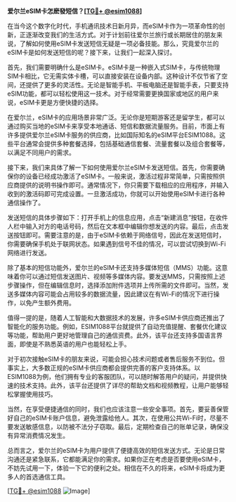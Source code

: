 **爱尔兰eSIM卡怎麽發短信？[[TG💪+ @esim1088](https://t.me/s/esim1088)]**

在当今这个数字化时代，手机通讯技术日新月异，而eSIM卡作为一项革命性的创新，正逐渐改变我们的生活方式。对于计划前往爱尔兰旅行或长期居住的朋友来说，了解如何使用eSIM卡发送短信无疑是一项必备技能。那么，究竟爱尔兰的eSIM卡是如何发送短信的呢？接下来，让我们一起深入探讨。

首先，我们需要明确什么是eSIM卡。eSIM卡是一种嵌入式SIM卡，与传统物理SIM卡相比，它无需实体卡槽，可以直接安装在设备内部。这种设计不仅节省了空间，还提供了更多的灵活性。无论是智能手机、平板电脑还是智能手表，只要支持eSIM功能，都可以轻松使用这一技术。对于经常需要更换国家或地区的用户来说，eSIM卡更是方便快捷的选择。

在爱尔兰，eSIM卡的应用场景非常广泛。无论你是短期游客还是留学生，都可以通过购买当地的eSIM卡来享受本地通话、短信和数据流量服务。目前，市面上有许多提供爱尔兰eSIM卡服务的供应商，比如国际知名的eSIM平台ESIM1088。这些平台通常会提供多种套餐选择，包括基础通信套餐、流量套餐以及组合套餐等，以满足不同用户的需求。

接下来，我们来具体了解一下如何使用爱尔兰eSIM卡发送短信。首先，你需要确保你的设备已经成功激活了eSIM卡。一般来说，激活过程非常简单，只需按照供应商提供的说明书操作即可。通常情况下，你只需要下载相应的应用程序，并输入收到的激活码即可完成设置。一旦激活成功，你就可以开始使用eSIM卡进行各种通信操作了。

发送短信的具体步骤如下：打开手机上的信息应用，点击“新建消息”按钮，在收件人栏中输入对方的电话号码，然后在文本框中编辑你想发送的内容。最后，点击发送按钮即可。需要注意的是，由于eSIM卡依赖于网络信号，因此在发送短信时，你需要确保手机处于联网状态。如果遇到信号不佳的情况，可以尝试切换到Wi-Fi网络进行发送。

除了基本的短信功能外，爱尔兰的eSIM卡还支持多媒体短信（MMS）功能。这意味着你可以通过短信发送图片、视频等多媒体内容。要发送MMS，只需按照上述步骤操作，但在编辑信息时，选择添加附件选项并上传所需的文件即可。当然，发送多媒体内容可能会占用较多的数据流量，因此建议在有Wi-Fi的情况下进行操作，以免产生额外费用。

值得一提的是，随着人工智能和大数据技术的发展，许多eSIM卡供应商还推出了智能化的服务功能。例如，ESIM1088平台就提供了自动充值提醒、套餐优化建议等功能，帮助用户更好地管理自己的通信资费。此外，该平台还支持多国语言界面，即使是不熟悉英语的用户也能轻松上手。

对于初次接触eSIM卡的朋友来说，可能会担心技术问题或者售后服务不到位。但事实上，大多数正规的eSIM卡供应商都会提供完善的客户支持体系。以ESIM1088为例，他们拥有专业的客服团队，可以随时解答用户的疑问，并提供快速的技术支持。此外，该平台还提供了详尽的帮助文档和视频教程，让用户能够轻松掌握使用技巧。

当然，在享受便捷通信的同时，我们也应该注意一些安全事项。首先，要妥善保管好自己的eSIM卡账户信息，避免泄露给他人。其次，在使用公共Wi-Fi时，尽量不要发送敏感信息，以防被不法分子窃取。最后，定期检查自己的账单记录，确保没有异常消费情况发生。

总而言之，爱尔兰的eSIM卡为用户提供了便捷高效的短信发送方式。无论是日常沟通还是紧急联系，它都能满足你的需求。如果你正在考虑是否要使用eSIM卡，不妨先试用一下，体验一下它的便利之处。相信在不久的将来，eSIM卡将成为更多人的首选通信工具。

[[TG💪+ @esim1088](https://t.me/s/esim1088) ![Image](https://i.postimg.cc/4NQfJmqS/Snipaste-2025-05-13-00-14-12.png)]